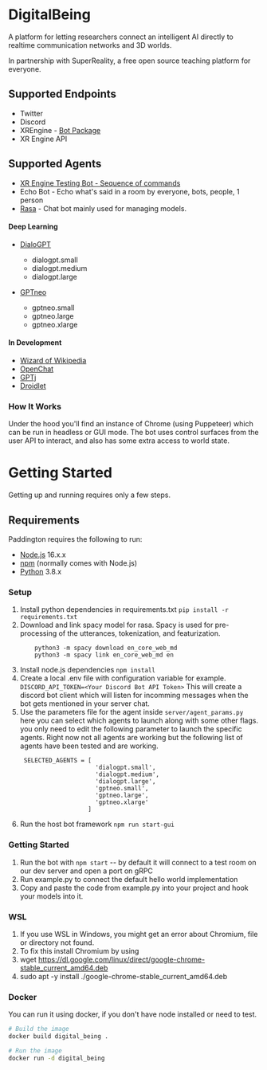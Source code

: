 # DigitalBeing
A platform for letting researchers connect an intelligent AI directly to realtime communication networks and 3D worlds.

In partnership with SuperReality, a free open source teaching platform for everyone.

## Supported Endpoints

- Twitter
- Discord
- XREngine - [Bot Package](https://github.com/XRFoundation/XREngine/tree/dev/packages/bot)
- XR Engine API

## Supported Agents

- [XR Engine Testing Bot - Sequence of commands](https://github.com/XRFoundation/XREngine/blob/dev/packages/bot/src/run-bot.ts)
- Echo Bot - Echo what's said in a room by everyone, bots, people, 1 person
- [Rasa](https://rasa.com/) - Chat bot mainly used for managing models.

#### Deep Learning
- [DialoGPT](https://github.com/microsoft/DialoGPT)
  - dialogpt.small
  - dialogpt.medium
  - dialogpt.large

- [GPTneo](https://github.com/EleutherAI/gpt-neo)
  - gptneo.small    
  - gptneo.large    
  - gptneo.xlarge  

#### In Development
- [Wizard of Wikipedia](https://parl.ai/projects/wizard_of_wikipedia/)
- [OpenChat](https://github.com/hyunwoongko/openchat)
- [GPTj](https://6b.eleuther.ai/)
- [Droidlet](https://github.com/facebookresearch/droidlet)

### How It Works
Under the hood you'll find an instance of Chrome (using Puppeteer) which can be run in headless or GUI mode. The bot uses control surfaces from the user API to interact, and also has some extra access to world state.

# Getting Started

Getting up and running requires only a few steps. 

Requirements
------------

Paddington requires the following to run:

  * [Node.js][node] 16.x.x
  * [npm][npm] (normally comes with Node.js)
  * [Python][python] 3.8.x


[node]: https://nodejs.org/
[npm]: https://www.npmjs.com/
[python]: https://www.python.org/ 

### Setup
1. Install python dependencies in requirements.txt
    ```pip install -r requirements.txt```
2. Download and link spacy model for rasa. Spacy is used for pre-processing of the utterances, tokenization, and featurization.
    ```
        python3 -m spacy download en_core_web_md
        python3 -m spacy link en_core_web_md en
    ```
2. Install node.js dependencies
    ```npm install```
4. Create a local .env file with configuration variable for example.
    ```DISCORD_API_TOKEN=<Your Discord Bot API Token>```
    This will create a discord bot client which will listen for incomming messages when the bot gets mentioned in your server chat.
5. Use the parameters file for the agent inside ```server/agent_params.py``` here you can select which agents to launch along with some other flags. 
   you only need to edit the following parameter to launch the specific agents. Right now not all agents are working but the following list of agents have been tested and are working.
   ```
    SELECTED_AGENTS = [
                        'dialogpt.small',
                        'dialogpt.medium',
                        'dialogpt.large',
                        'gptneo.small',    
                        'gptneo.large',    
                        'gptneo.xlarge'    
                      ]
   ``` 
6. Run the host bot framework
    ```npm run start-gui```

### Getting Started

1. Run the bot with `npm start` -- by default it will connect to a test room on our dev server and open a port on gRPC
2. Run example.py to connect the default hello world implementation
3. Copy and paste the code from example.py into your project and hook your models into it.

### WSL
1. If you use WSL in Windows, you might get an error about Chromium, file or directory not found.
2. To fix this install Chromium by using 
3. wget https://dl.google.com/linux/direct/google-chrome-stable_current_amd64.deb
4. sudo apt -y install ./google-chrome-stable_current_amd64.deb

### Docker

You can run it using docker, if you don't have node installed or need to test.
``` bash
# Build the image
docker build digital_being .

# Run the image
docker run -d digital_being
```

